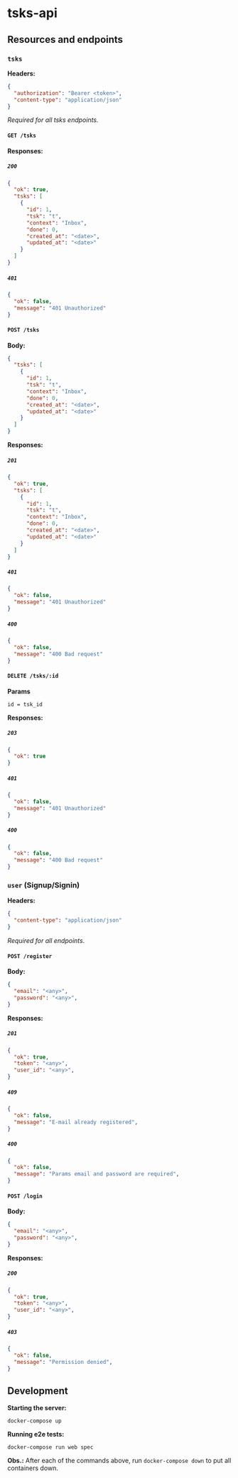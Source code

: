 # tsks-api

## Resources and endpoints

### `tsks`

**Headers:**

```json
{
  "authorization": "Bearer <token>",
  "content-type": "application/json"
}

```

_Required for all tsks endpoints._

#### `GET /tsks`

**Responses:**

##### `200`

```json
{
  "ok": true,
  "tsks": [
    {
      "id": 1,
      "tsk": "t",
      "context": "Inbox",
      "done": 0,
      "created_at": "<date>",
      "updated_at": "<date>"
    }
  ]
}
```

##### `401`

```json
{
  "ok": false,
  "message": "401 Unauthorized"
}
```

#### `POST /tsks`

**Body:**

```json
{
  "tsks": [
    {
      "id": 1,
      "tsk": "t",
      "context": "Inbox",
      "done": 0,
      "created_at": "<date>",
      "updated_at": "<date>"
    }
  ]
}
```

**Responses:**

##### `201`

```json
{
  "ok": true,
  "tsks": [
    {
      "id": 1,
      "tsk": "t",
      "context": "Inbox",
      "done": 0,
      "created_at": "<date>",
      "updated_at": "<date>"
    }
  ]
}
```

##### `401`

```json
{
  "ok": false,
  "message": "401 Unauthorized"
}
```

##### `400`

```json
{
  "ok": false,
  "message": "400 Bad request"
}
```

#### `DELETE /tsks/:id`

**Params**

```
id = tsk_id
```

**Responses:**

##### `203`

```json
{
  "ok": true
}
```

##### `401`

```json
{
  "ok": false,
  "message": "401 Unauthorized"
}
```

##### `400`

```json
{
  "ok": false,
  "message": "400 Bad request"
}
```

### `user` (Signup/Signin)

**Headers:**

```json
{
  "content-type": "application/json"
}
```

_Required for all endpoints._

#### `POST /register`

**Body:**

```json
{
  "email": "<any>",
  "password": "<any>",
}
```

**Responses:**

##### `201`

```json
{
  "ok": true,
  "token": "<any>",
  "user_id": "<any>",
}
```

##### `409`

```json
{
  "ok": false,
  "message": "E-mail already registered",
}
```

##### `400`

```json
{
  "ok": false,
  "message": "Params email and password are required",
}
```

#### `POST /login`

**Body:**

```json
{
  "email": "<any>",
  "password": "<any>",
}
```

**Responses:**

##### `200`

```json
{
  "ok": true,
  "token": "<any>",
  "user_id": "<any>",
}
```

##### `403`

```json
{
  "ok": false,
  "message": "Permission denied",
}
```

## Development

**Starting the server:**

```
docker-compose up
```

**Running e2e tests:**

```
docker-compose run web spec
```

**Obs.:** After each of the commands above, run `docker-compose down` to put all containers down.
